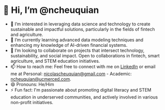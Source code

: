 # 👋 Hi, I’m @ncheuquian

- 👀 I’m interested in leveraging data science and technology to create sustainable and impactful solutions, particularly in the fields of fintech and agriculture.
- 🌱 I’m currently learning advanced data modeling techniques and enhancing my knowledge of AI-driven financial systems.
- 💞️ I’m looking to collaborate on projects that intersect technology, sustainability, and social impact. Open to collaborations in fintech, smart agriculture, and STEM education initiatives.
- 📫 How to reach me: Feel free to connect with me on [LinkedIn](https://www.linkedin.com/in/ncheuquian) or email me at Personal: nicolascheuquian@gmail.com - Academic: ncheuquian@ucmerced.com.
- 😄 Pronouns: He/Him
- ⚡ Fun fact: I'm passionate about promoting digital literacy and STEM education in underserved communities, and actively involved in various non-profit initiatives.

<!---
ncheuquian/ncheuquian is a ✨ special ✨ repository because its `README.md` (this file) appears on your GitHub profile.
You can click the Preview link to take a look at your changes.
--->
